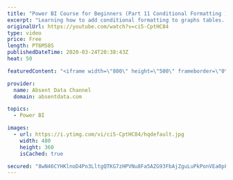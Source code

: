 ```yaml
---
title: "Power BI Course for Beginners (Part 11 Conditional Formatting )"
excerpt: "Learning how to add conditional formatting to graphs tables. Utilize colors and icons to deliver quick insights"
originalUrl: https://youtube.com/watch?v=ci5-CptHC84
type: video
price: Free
length: PT6M58S
publishedDateTime: 2020-03-24T20:38:43Z
heat: 50

featuredContent: "<iframe width=\"800\" height=\"500\" frameborder=\"0\" src=\"https://www.youtube.com/embed/ci5-CptHC84\" allow=\"accelerometer; autoplay; encrypted-media; gyroscope; picture-in-picture\" allowfullscreen></iframe>"

provider:
  name: Absent Data Channel
  domain: absentdata.com

topics:
  - Power BI

images:
  - url: https://i.ytimg.com/vi/ci5-CptHC84/hqdefault.jpg
    width: 480
    height: 360
    isCached: true

secured: "8wN46CYHKlnoD4Po3LltgQTKG7zHPVNu8Fa5AZG93FbAjZguLuPkPonVEa0pFZG0nngSWIz2YM5i4XRdEWF61jn7KRsLUQf9YMu8CRfp5ivBxSnDk4bJFHDkdyY1bTfsyOoVkXcEfL8B9GzpfWq5LCL+u242shT/xD6pA+UDDh7w+K462NBq8wXu4E99+KhsVxB2qHoKF8Abdh3X87+Ji/E5PCmc+/THw4ieQMavTbRBymOqIs//t1UvDiAoHFUBaH0QMQX//X84Z10fzkqr3p+QAI2V/fz1t4Sp8IeO3gm2vCeO/TPqMlqpSWrWki8gVb34ivqHAgAk73ZrIY53hwlA2ODR7Q5u+GVxFnDNBtGlxKgSIK6UgpT2a0reR8Rgm3wMQNaGmuvY22dJGuSVmSeTCvE3z6XaAkz0AIH1XWQ=;VW3SRjnuFS7hI2tUI8nORg=="
---
```


